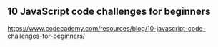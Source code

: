 ## 10 JavaScript code challenges for beginners

https://www.codecademy.com/resources/blog/10-javascript-code-challenges-for-beginners/
